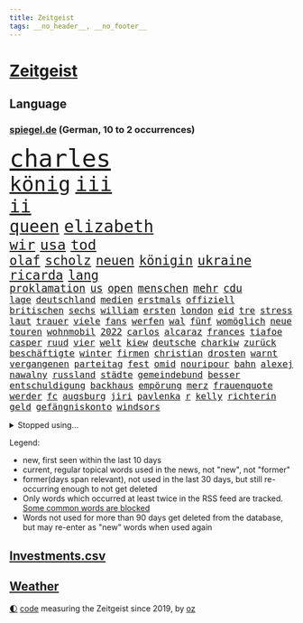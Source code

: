 ```yaml
---
title: Zeitgeist
tags: __no_header__, __no_footer__
---
```


# [Zeitgeist](https://oliz.io/zeitgeist/)

## Language

<h3><a href="https://www.spiegel.de" target="_blank">spiegel.de</a> (German, 10 to 2 occurrences)</h3>
<p style="font-family:monospace">
<span style="font-size:32pt"><a href="news_links.html#charles" class="current">charles</a></span>
<br>
<span style="font-size:27pt"><a href="news_links.html#könig" class="current">könig</a></span>
<span style="font-size:27pt"><a href="news_links.html#iii" class="current">iii</a></span>
<br>
<span style="font-size:24pt"><a href="news_links.html#ii" class="current">ii</a></span>
<br>
<span style="font-size:22pt"><a href="news_links.html#queen" class="current">queen</a></span>
<span style="font-size:22pt"><a href="news_links.html#elizabeth" class="current">elizabeth</a></span>
<br>
<span style="font-size:19pt"><a href="news_links.html#wir" class="current">wir</a></span>
<span style="font-size:19pt"><a href="news_links.html#usa" class="current">usa</a></span>
<span style="font-size:19pt"><a href="news_links.html#tod" class="current">tod</a></span>
<br>
<span style="font-size:17pt"><a href="news_links.html#olaf" class="current">olaf</a></span>
<span style="font-size:17pt"><a href="news_links.html#scholz" class="current">scholz</a></span>
<span style="font-size:17pt"><a href="news_links.html#neuen" class="current">neuen</a></span>
<span style="font-size:17pt"><a href="news_links.html#königin" class="current">königin</a></span>
<span style="font-size:17pt"><a href="news_links.html#ukraine" class="current">ukraine</a></span>
<span style="font-size:17pt"><a href="news_links.html#ricarda" class="current">ricarda</a></span>
<span style="font-size:17pt"><a href="news_links.html#lang" class="current">lang</a></span>
<br>
<span style="font-size:14pt"><a href="news_links.html#proklamation" class="new">proklamation</a></span>
<span style="font-size:14pt"><a href="news_links.html#us" class="current">us</a></span>
<span style="font-size:14pt"><a href="news_links.html#open" class="current">open</a></span>
<span style="font-size:14pt"><a href="news_links.html#menschen" class="current">menschen</a></span>
<span style="font-size:14pt"><a href="news_links.html#mehr" class="current">mehr</a></span>
<span style="font-size:14pt"><a href="news_links.html#cdu" class="current">cdu</a></span>
<br>
<span style="font-size:12pt"><a href="news_links.html#lage" class="current">lage</a></span>
<span style="font-size:12pt"><a href="news_links.html#deutschland" class="current">deutschland</a></span>
<span style="font-size:12pt"><a href="news_links.html#medien" class="current">medien</a></span>
<span style="font-size:12pt"><a href="news_links.html#erstmals" class="current">erstmals</a></span>
<span style="font-size:12pt"><a href="news_links.html#offiziell" class="current">offiziell</a></span>
<span style="font-size:12pt"><a href="news_links.html#britischen" class="current">britischen</a></span>
<span style="font-size:12pt"><a href="news_links.html#sechs" class="current">sechs</a></span>
<span style="font-size:12pt"><a href="news_links.html#william" class="current">william</a></span>
<span style="font-size:12pt"><a href="news_links.html#ersten" class="current">ersten</a></span>
<span style="font-size:12pt"><a href="news_links.html#london" class="current">london</a></span>
<span style="font-size:12pt"><a href="news_links.html#eid" class="current">eid</a></span>
<span style="font-size:12pt"><a href="news_links.html#tre" class="new">tre</a></span>
<span style="font-size:12pt"><a href="news_links.html#stress" class="current">stress</a></span>
<span style="font-size:12pt"><a href="news_links.html#laut" class="current">laut</a></span>
<span style="font-size:12pt"><a href="news_links.html#trauer" class="current">trauer</a></span>
<span style="font-size:12pt"><a href="news_links.html#viele" class="current">viele</a></span>
<span style="font-size:12pt"><a href="news_links.html#fans" class="current">fans</a></span>
<span style="font-size:12pt"><a href="news_links.html#werfen" class="current">werfen</a></span>
<span style="font-size:12pt"><a href="news_links.html#wal" class="current">wal</a></span>
<span style="font-size:12pt"><a href="news_links.html#fünf" class="current">fünf</a></span>
<span style="font-size:12pt"><a href="news_links.html#womöglich" class="current">womöglich</a></span>
<span style="font-size:12pt"><a href="news_links.html#neue" class="current">neue</a></span>
<span style="font-size:12pt"><a href="news_links.html#touren" class="new">touren</a></span>
<span style="font-size:12pt"><a href="news_links.html#wohnmobil" class="current">wohnmobil</a></span>
<span style="font-size:12pt"><a href="news_links.html#2022" class="current">2022</a></span>
<span style="font-size:12pt"><a href="news_links.html#carlos" class="current">carlos</a></span>
<span style="font-size:12pt"><a href="news_links.html#alcaraz" class="current">alcaraz</a></span>
<span style="font-size:12pt"><a href="news_links.html#frances" class="new">frances</a></span>
<span style="font-size:12pt"><a href="news_links.html#tiafoe" class="new">tiafoe</a></span>
<span style="font-size:12pt"><a href="news_links.html#casper" class="new">casper</a></span>
<span style="font-size:12pt"><a href="news_links.html#ruud" class="new">ruud</a></span>
<span style="font-size:12pt"><a href="news_links.html#vier" class="current">vier</a></span>
<span style="font-size:12pt"><a href="news_links.html#welt" class="current">welt</a></span>
<span style="font-size:12pt"><a href="news_links.html#kiew" class="current">kiew</a></span>
<span style="font-size:12pt"><a href="news_links.html#deutsche" class="current">deutsche</a></span>
<span style="font-size:12pt"><a href="news_links.html#charkiw" class="current">charkiw</a></span>
<span style="font-size:12pt"><a href="news_links.html#zurück" class="current">zurück</a></span>
<span style="font-size:12pt"><a href="news_links.html#beschäftigte" class="current">beschäftigte</a></span>
<span style="font-size:12pt"><a href="news_links.html#winter" class="current">winter</a></span>
<span style="font-size:12pt"><a href="news_links.html#firmen" class="current">firmen</a></span>
<span style="font-size:12pt"><a href="news_links.html#christian" class="current">christian</a></span>
<span style="font-size:12pt"><a href="news_links.html#drosten" class="current">drosten</a></span>
<span style="font-size:12pt"><a href="news_links.html#warnt" class="current">warnt</a></span>
<span style="font-size:12pt"><a href="news_links.html#vergangenen" class="current">vergangenen</a></span>
<span style="font-size:12pt"><a href="news_links.html#parteitag" class="current">parteitag</a></span>
<span style="font-size:12pt"><a href="news_links.html#fest" class="current">fest</a></span>
<span style="font-size:12pt"><a href="news_links.html#omid" class="current">omid</a></span>
<span style="font-size:12pt"><a href="news_links.html#nouripour" class="current">nouripour</a></span>
<span style="font-size:12pt"><a href="news_links.html#bahn" class="current">bahn</a></span>
<span style="font-size:12pt"><a href="news_links.html#alexej" class="current">alexej</a></span>
<span style="font-size:12pt"><a href="news_links.html#nawalny" class="current">nawalny</a></span>
<span style="font-size:12pt"><a href="news_links.html#russland" class="current">russland</a></span>
<span style="font-size:12pt"><a href="news_links.html#städte" class="current">städte</a></span>
<span style="font-size:12pt"><a href="news_links.html#gemeindebund" class="new">gemeindebund</a></span>
<span style="font-size:12pt"><a href="news_links.html#besser" class="current">besser</a></span>
<span style="font-size:12pt"><a href="news_links.html#entschuldigung" class="current">entschuldigung</a></span>
<span style="font-size:12pt"><a href="news_links.html#backhaus" class="current">backhaus</a></span>
<span style="font-size:12pt"><a href="news_links.html#empörung" class="current">empörung</a></span>
<span style="font-size:12pt"><a href="news_links.html#merz" class="current">merz</a></span>
<span style="font-size:12pt"><a href="news_links.html#frauenquote" class="current">frauenquote</a></span>
<span style="font-size:12pt"><a href="news_links.html#werder" class="current">werder</a></span>
<span style="font-size:12pt"><a href="news_links.html#fc" class="current">fc</a></span>
<span style="font-size:12pt"><a href="news_links.html#augsburg" class="current">augsburg</a></span>
<span style="font-size:12pt"><a href="news_links.html#jiri" class="new">jiri</a></span>
<span style="font-size:12pt"><a href="news_links.html#pavlenka" class="new">pavlenka</a></span>
<span style="font-size:12pt"><a href="news_links.html#r" class="current">r</a></span>
<span style="font-size:12pt"><a href="news_links.html#kelly" class="current">kelly</a></span>
<span style="font-size:12pt"><a href="news_links.html#richterin" class="current">richterin</a></span>
<span style="font-size:12pt"><a href="news_links.html#geld" class="current">geld</a></span>
<span style="font-size:12pt"><a href="news_links.html#gefängniskonto" class="new">gefängniskonto</a></span>
<span style="font-size:12pt"><a href="news_links.html#windsors" class="new">windsors</a></span>
</p>
<details>
<summary>Stopped using...</summary>
<p class="former" style="font-size:12pt">
diktator(689) bereich(688) kommunen(688) bundesland(687) enorm(687) infektionen(687) worauf(687) flugzeuge(686) freundin(686) nationalmannschaft(686) phase(686) reiche(686) solle(686) zeugen(686) berühmt(685) erfolgreiche(685) geschützt(685) gewissen(685) gäste(685) ruf(685) verbindungen(685) wahlen(685) you(685) anscheinend(684) bedrohung(684) beweisen(684) evakuiert(684) brexit(683) erlaubt(683) kauft(683) konzept(683) lastwagen(683) strafmaßnahmen(683) toni(683) tweet(683) 100000(682) 6(682) ausbreitung(682) fleisch(682) gipfel(682) jugend(682) pflege(682) schwierigen(682) sexuelle(682) tesla(682) verena(682) also(681) amerikanische(681) belarussische(681) dadurch(681) demokraten(681) islamischer(681) jahrzehnte(681) kollaps(681) protestiert(681) raum(681) reißt(681) sarscov2(681) schön(681) serien(681) signal(681) streicht(681) super(681) träumen(681) ziele(681) zoll(681) arm(680) aufstieg(680) bekanntesten(680) geburt(680) mediziner(680) monatelang(680) nationen(680) umstrittener(680) vereinten(680) aufgehoben(679) bewährungsstrafe(679) bidens(679) drehen(679) eingestuft(679) entwicklungen(679) kultur(679) märchen(679) rechtsextremismus(679) sports(679) coronaausbruch(678) energiewende(678) entscheidend(678) indes(678) ringt(678) trainieren(678) unterschiedlich(678) zoo(678) 1945(677) afrika(677) fielen(677) besucher(676) eindämmen(676) erschweren(676) eugh(676) frust(676) islamischen(676) kochinstitut(676) käufer(676) meiner(676) schulze(676) warf(676) übernahme(676) ausflug(675) stefan(675) veranstaltung(675) zahlung(675) zuständige(675) siebentageinzidenz(674) 600(673) studien(673) 10000(672) drohungen(672) saarland(672) schwierig(672) aufgenommen(671) autoindustrie(671) demokratischen(671) roger(671) sendet(671) umsatz(671) hielten(670) jüngere(670) milliarde(670) organisation(670) vw(670) dürfe(669) kontakte(669) leichte(669) enden(668) voraussetzungen(668) bewegen(667) eigener(667) fakten(667) sehnsucht(667) überlassen(667) deals(666) italienischen(666) müsste(664) sendung(664) verzweifelten(664) erwachsene(663) älteren(663) erfolgreichsten(661) mercedes(661) wiederholen(661) abgewiesen(660) rechtzeitig(660) spitzenreiter(660) hürde(659) katholischen(659) testet(659) bürgerinnen(658) drängen(658) konferenz(658) provokation(658) folter(657) freiwillig(657) konsum(657) ältere(657) bezeichnete(656) hohem(655) nachbar(655) schockiert(655) überschritten(655) abstieg(654) öffentliche(654) bestmarke(653) hackerangriff(652) istanbul(650) flagge(649) bundesnetzagentur(648) schützt(648) koalitionspartner(647) sarah(647) fußballem(646) intensivstation(646) zuspruch(646) gesetzliche(645) lockerungen(642) ursprünglich(642) hinweis(641) schätzen(641) schmerz(640) tragischen(631) rache(625) bösen(616) aktionen(614) wmtitel(613) schwangerschaftsabbrüche(584) heimatland(579) räumte(579) anna(576) wucht(572) autobauer(570) singen(568) nationalpark(560) vulkan(555) neonazis(553) lahmgelegt(546) russe(526) ausländischen(525) gregor(520) konservative(519) lahm(517) vehement(502) greenpeace(500) reisenden(500) airline(495) scharfen(494) banken(487) erschüttern(479) statistik(479) japanischen(472) unfälle(467) regierungskoalition(466) potsdamer(460) pop(449) sächsische(449) deutschkolumne(448) bürgern(437) geflüchtet(436) kleidung(429) anführer(428) entsorgt(428) bauern(427) verdi(422) arte(420) kroatien(419) drohenden(418) irre(417) verwandten(417) kämpften(411) stockt(411) bundesanwaltschaft(408) eröffnen(405) lebensgefahr(403) kürzen(395) 1994(389) zerstörten(387) stürme(378) entlastung(377) dörfer(375) jenseits(369) aufträge(368) plante(367) 15jährigen(366) drauf(366) düsseldorfer(365) betreffen(364) stehlen(364) zurückziehen(364) händen(360) liebsten(358) bombe(356) landwirte(354) 115(350) emirat(350) zeitungsbericht(350) 73(348) atombombe(346) 22jährige(341) hoffmann(340) messe(340) diplomatischen(339) längsten(339) operationen(338) draghi(337) basis(335) befragt(335) ostdeutschen(335) fehlender(334) gleichen(331) militärmanöver(331) ajax(330) südkoreas(329) geladen(328) floyd(327) dokumentiert(326) augenhöhe(325) bildet(324) basketballstar(321) euländern(321) verdoppeln(319) kurze(318) psychologie(318) inhaftierte(317) lauter(314) fdppolitiker(313) taiwans(311) zentralen(311) jährlich(310) morde(310) kleineren(308) messenger(308) kongo(307) 78(306) stern(306) 260(303) exkanzler(301) övp(301) sprecherin(299) magazin(296) vorzugehen(295) überrollt(295) damaligen(294) luftwaffe(294) fotografin(291) aaron(289) auschwitz(287) schränken(287) versenkt(287) weinen(287) schülerin(286) stromausfall(286) mohamed(285) wärme(285) airbus(283) kräftigen(283) bevorstehenden(282) dienstleister(281) kürzer(281) verkehrswende(281) westlicher(281) summen(280) globaler(279) referendum(279) zehnjährigen(276) blauen(275) gewaltsamen(275) prozesse(275) wirklichkeit(274) tories(273) beteiligte(272) bundesfinanzminister(271) decken(267) martina(267) quarterback(267) waffenruhe(264) getreide(262) stillen(262) erwiesen(261) käme(260) missverstanden(258) verschiedenen(257) ärztin(255) brennt(254) morddrohungen(254) pink(253) fehlgeburt(252) brown(247) wiegen(247) nehammer(246) windräder(243) downing(242) marieagnes(241) ersatz(237) langjährigen(236) erschwert(234) gleisen(234) heikel(234) jeweils(234) wackelt(234) erkennt(233) exfrau(229) abhalten(228) lockert(227) ausgangssperre(225) passierte(225) juristischen(224) kahn(224) kulturstaatsministerin(224) normalen(224) ring(224) skulptur(224) rheinlandpfälzische(223) verringern(222) petersburg(220) sankt(220) bundesaußenministerin(218) dj(218) mild(218) probiert(218) buhrufe(217) entführung(217) inszenierung(215) sand(214) dallas(213) möglichem(212) gegründet(211) vielfalt(210) datenschutz(209) provozierte(209) handelskrieg(208) 61jährige(207) wehrdienst(207) aldi(204) auswertung(204) einstufung(204) aufgedeckt(202) inselgruppe(201) verzehr(201) cyberattacken(198) flughäfen(198) physiker(198) washingtons(195) datum(193) à(193) abschaffung(192) runter(192) umfragen(192) salah(191) polizistin(190) streamingdienst(190) auszuweiten(189) übrigen(189) eingeliefert(188) dreijährige(185) hausdurchsuchung(185) 98(183) akt(183) klares(183) tui(183) 80jährige(181) stammen(181) erkrankten(178) gründlich(178) sarkastisch(178) schuster(177) hagelt(176) zagreb(176) valentin(174) inakzeptabel(173) wesentlich(173) überarbeitet(170) schwarzmeerflotte(169) drohten(168) lebe(168) prorussischer(168) versprechungen(168) angriffs(167) zäsur(167) erdöl(166) ölpreis(166) entrüstung(165) ressourcen(165) boom(164) rissen(163) tvserie(163) ukrainekriegs(162) beitritt(160) bomben(160) dieter(160) esch(160) bargeld(159) studio(159) eindrücke(158) hochrangigen(158) nukleare(158) linkspartei(157) beschreiben(156) bp(156) ferne(155) graf(155) kasse(155) ausländer(154) bundestrainerin(153) dunkelziffer(153) obergrenze(153) wäldern(152) blockade(151) kehren(151) simone(151) hochrangige(150) melanie(150) schnelleren(150) beanspruchen(149) ultras(148) 55(147) hahn(147) coronalockdowns(146) brillierte(145) koch(145) rock(145) route(145) unsicherheit(145) evangelische(144) innenräumen(144) koordination(144) regie(144) event(143) finanzierung(143) francis(143) nico(143) siemens(143) tanzt(143) herthatrainer(142) jones(142) staub(142) verbotene(142) veränderung(142) weizen(142) zeugin(142) dmitrij(141) erfordert(141) oksana(141) bekunden(140) blase(140) house(140) zweifelhaft(140) golfer(139) bewegte(138) bezeichnen(137) hbo(137) sizilien(137) kriegsführung(136) parks(136) spielerinnen(136) erneuter(135) frauenfußball(135) zuflucht(135) hasskriminalität(134) täters(133) zweifelhaften(133) separatistenführer(132) zugänge(132) minen(131) utah(131) wiegelt(131) auslöser(130) ruder(130) zugesichert(130) daumen(129) landesvorsitzende(129) stop(129) updates(129) 46(128) dämpft(128) kaution(128) riskieren(128) öpnv(128) rekordniveau(127) tatjana(127) windkraftausbau(127) übernachten(127) großmutter(126) nordwesten(126) bauteile(125) bußgeld(125) vergewaltigungen(125) haare(124) weitermachen(124) darwin(123) globalisierung(123) vortag(123) gärtner(122) marie(121) billigen(120) golfplatz(120) klimapaket(120) nachvollziehbar(120) nationalspielerinnen(120) pelosi(120) sechsstellige(120) joker(119) rezepte(119) startelf(119) tagelanger(119) 39jährige(118) schleppend(118) arztes(116) guardiola(116) menschenhandel(116) pep(116) yeboah(116) 75000(114) geschnappt(114) me(114) aufeinander(113) muslimen(113) usdollar(113) erstattet(112) frontal(112) kommender(112) verwechslung(112) 84(111) beunruhigt(111) geladenen(111) nachschub(111) polizeiangaben(111) bestellen(110) bodo(110) dieselskandal(110) verzichtete(110) übungen(110) auftraggeber(109) explodierenden(109) state(109) di(108) entschuldigte(108) fragwürdige(108) lokführer(108) pulverfass(108) puppe(107) wittern(107) anfragen(106) falscher(106) gefangenenaustausch(106) nutzerinnen(105) seeblockade(105) regionalpräsident(104) schwelt(104) westjordanland(104) bands(103) gaza(103) gazastreifen(103) palästina(103) roland(103) verteilte(103) erfuhr(102) hoeneß(102) nützen(102) festspiele(101) schwerin(101) palästinensischen(100) verwechselt(100) befürworter(99) militärverwaltung(99) öllieferungen(99) bewohnerin(98) exempel(98) gemeldeten(98) heimatstadt(98) ideenklau(98) ikonische(98) momentan(98) 2027(97) verbliebene(97) bezweckt(96) engländer(96) funde(96) ligen(96) bodycams(95) gerichtshofs(95) schwangerschaftsabbrüchen(95) toll(95) zwist(95) konstruktiv(94) abwenden(93) palast(93) ubahn(93) vereidigt(93) judas(92) obduziert(92) ifoumfrage(91) kopfgeld(91) umarmen(91) yvonne(91) beliebtes(90) bist(89) erschießen(89) schleusen(89) waggons(89) 1968(88) abbauen(88) anhängerschaft(88) black(88) coronaherbst(88) feuern(88) längerer(88) siegfried(88) urlaubsziel(88) zeitreise(88) überwältigen(88) bundesbürger(87) libanon(87) wiedergefunden(87) abschalten(86) beatrix(86) entsprechender(86) getreides(86) populäre(86) rekordtorschütze(86) schweinen(86) storch(86) straßenbeleuchtung(86) traktor(86) waffengewalt(86) widerstände(86) 31jähriger(85) aufsichtsratschef(85) homosexuelle(85) homosexuellen(85) liv(85) mickelson(85) olivia(85) saudiarabischen(85) verklagen(85) üppigen(85) auslösten(84) dgb(84) familienplanung(84) golfserie(84) hisbollah(84) buche(83) leipzigs(83) lidl(83) schmitz(83) schulz(83) tiefer(83) 15gradziel(82) blitzeinschlag(82) enbw(82) funkstille(82) handgreiflich(82) hing(82) plaudern(82) treppe(82) väter(82) duisburger(81) fundort(81) republikanischen(81) südostasiatischen(81) 29jährigen(80) furios(80) zufrieden(80) anwältin(79) ausgesucht(79) bahnstrecken(79) straßenverkehr(79) zunehmenden(79) 37jährige(78) euer(78) französischer(78) gerichtsprozess(78) hyperschallwaffen(78) konservativer(78) vorschrift(78) abzugeben(77) armutsgrenze(77) bachmannpreis(77) brutto(77) ernährungskrise(77) kommandeure(77) onkel(77) parteivorsitz(77) pride(77) riefen(77) schwinden(77) zeitschrift(77) zuckerberg(77) 54(76) anlasslos(76) austrocknen(76) erstickte(76) realisieren(76) strengeren(76) whatsappnachrichten(76) zwangsgeld(76) bewundert(75) einzudämmen(75) urlaubssaison(75) 13jährigen(74) feuerzeug(74) sklaven(74) spannendste(74) gedroht(73) meisters(73) ramelow(73) scharfer(73) beinen(72) energy(72) exguerillero(72) googles(72) gründungsmitglied(72) gustavo(72) kaufkraft(72) miss(72) parteiausschlussverfahren(72) petro(72) spätes(72) tennisspieler(72) verirrter(72) airbnb(71) airways(71) architekten(71) betreuung(71) exfreund(71) geltenden(71) hassbotschaften(71) onlinedienste(71) spacey(71) anzuschließen(70) exzessiv(70) orca(70) schweine(70) sexualstraftäter(70) spiegelinterview(70) anlegern(69) ballett(69) rotwein(69) verarbeitete(69) abouchaker(68) arafat(68) freibad(68) fressen(68) luxuriös(68) outfit(68) sandro(68) stammte(68) überzogenes(68) bergsteigern(67) camper(67) familienmitglieder(67) gleiche(67) keinerlei(67) tatverdacht(67) verfügen(67) aufräumen(66) bergung(66) impfgegnern(66) radfahren(66) valley(66) vorschau(66) vorstellung(66) europaleaguesieger(65) luxus(65) badenwürttembergische(64) graben(64) liebäugelte(64) medizinerin(64) rettungskräften(64) akzeptiere(63) aufgebrochen(63) nachbarländer(63) teilemangel(63) ware(63) bahnbeauftragter(62) gewaltexzesse(62) kriegsende(62) nervenkrankheit(62) personalmangel(62) theurer(62) turbine(62) zwillinge(62) heiklen(61) pay(61) statthalter(61) ausziehen(60) hotelzimmer(60) innensenatorin(60) temperatur(60) unfallursache(60) verfassungsänderung(60) aufgestiegen(59) baum(59) ethische(59) legten(59) vermisstenfälle(59) gesichtern(58) glücklos(58) lebensqualität(58) liana(58) ostpolitik(58) tanz(58) 81(57) 97(57) führungsposten(57) großaufgebot(57) revolutionieren(57) thüringens(57) unglücklichen(57) ängste(57) 232(56) brunnen(56) dfbteam(56) equal(56) freigestellt(56) midlifekolumne(56) truman(56) usarmee(56) usmodel(56) verbannt(56) webbteleskops(56) wembley(56) newcomer(55) rekonstruiert(55) töteten(55) zugehörigkeit(55) anzüge(54) ausgleichen(54) jemals(54) jugendärzte(54) núñez(54) op(54) tourismusbranche(54) wanderer(54) wassermassen(54) 230(53) goldrausch(53) hosen(53) langsamer(53) schwitzen(53) verbinden(53) weht(53) campus(52) drastischer(52) gerüchteküche(52) getreidetransport(52) sonos(52) vosstecklenburg(52) bedauern(51) büßt(51) endgültige(51) gemäß(51) grenzkontrollen(51) kostić(51) 27jährige(50) aileen(50) mülheim(50) subtyp(50) vorschreiben(50) frontlinie(49) kinderwagen(49) kommentatoren(49) sequel(49) säure(49) topstar(49) wacken(49) arbeitskleidung(48) atomkraftwerken(48) eilantrag(48) flugsicherung(48) sonntagabend(48) steuerlich(48) uvstrahlung(48) vermietet(48) versorger(48) flugchaos(47) gründung(47) landrat(47) laufzeiten(47) po(47) reisekonzern(47) rettungsaktion(47) abgesegnet(46) begegnen(46) british(46) grundstein(46) kryptowinter(46) nähern(46) usrepublikaner(46) weitergehen(46) wertschöpfung(46) zwölfjährige(46) ausschlussverfahren(45) kompletter(45) kostenloser(45) landwirten(45) stürmersuche(45) armstrong(44) blood(44) funktionär(44) gasverbrauch(44) honour(44) islamisten(44) paulo(44) quelle(44) são(44) winzige(44) a8(43) atomenergie(43) bundesamtes(43) erich(43) gefechten(43) islamische(43) layla(43) wrack(43) zelt(43) camping(42) entfernen(42) gesamtmetallpräsident(42) nachtklub(42) personalmangels(42) ruine(42) diente(41) drogendealer(41) feuers(41) fläche(41) konsumieren(41) rucksäcke(41) sonnenbrand(41) steigert(41) topdemokratin(41) unbezahlbar(41) angetan(40) dimension(40) interessenten(40) küstenort(40) taugen(40) triumphieren(40) aberkannt(39) bahnfahren(39) bundesstaaten(39) eiscreme(39) herrenlose(39) atomgespräche(38) entlang(38) flugzeugbauer(38) trainerin(38) freigabe(37) frist(37) laufzeitverlängerung(37) ostwestfalen(37) überlegt(37) artikeln(36) deutschlandweit(36) halbjahr(36) lauert(36) prozentpunkte(36) starnberger(36) syrischer(36) emergency(35) israelisches(35) obduktionsergebnis(35) schnellzug(35) sperrung(35) topverdiener(35) belästigte(34) deftige(34) gefangener(34) vorstellungen(34) berufstätige(33) dargestellt(33) geschlossene(33) haller(33) marktmacht(33) stadtwerke(33) strömten(33) sébastien(33) wohngebieten(33) akzeptabel(32) japanischer(32) naiv(32) on(32) unrechtmäßig(32) vergleicht(32) gefängnissen(31) militante(31) strittig(31) zulieferer(31) chronik(30) entlarvt(30) netzagentur(30) sommermonate(30) abgelaufen(29) aussteigen(29) geringeren(29) känguru(29) ligt(29) losgegangen(29) matthijs(29) akademische(28) fass(28) glücksbringer(28) medienimperium(28) panther(28) rezessionsgefahr(28) tüv(28) zweijährige(28) ableisten(27) blauhelmsoldaten(27) kurzfristige(27) lies(27) offenlegen(27) phantombild(27) rauchwolke(27) verringert(27) entworfen(26) köppen(26) politikers(26) zwölfjährigen(26) erstaunliche(25) geregelt(25) jackie(25) kippten(25) umgesetzt(25) bodensee(24) ferienzeit(24) gerufen(24) hinterland(24) scheiterten(24) sexistisch(24) tiktokvideo(24) tvübertragung(24) vorstöße(24) überschreiten(24) 35jährigen(23) effekt(23) ivana(23) arbeitskräfte(22) dreck(22) inhaftiert(22) publikums(22) verschleiern(22) wuppertaler(22) gegentor(21) präsidentenamt(21) unübersichtlich(21) usdrohnenangriff(21) beschwor(20) besetztem(20) bündnisses(20) elefant(20) erheblicher(20) lebensjahr(20) männlichen(20) seeler(20) solarenergie(20) transatlantischen(20) uber(20) 69euroticket(19) bushido(19) energieverbrauch(19) feuerwehrmann(19) hauptsächlich(19) hegt(19) robin(19) schlechteste(19) taiwanbesuch(19) bodenpersonal(18) fünfzehn(18) gründet(18) klimakonferenz(18) teilzunehmen(18) winnyzja(18) üblich(18) demonstration(17) interessante(17) quarantäneregeln(17) tendenziell(17) verstoß(17) 70jährige(16) dreijährigen(16) gasturbine(16) gewartete(16) kreuzen(16) panel(16) verlegen(16) wartung(16) absprachen(15) bayreuther(15) durchs(15) fußballidol(15) island(15) koma(15) leg(15) minenfeld(15) standorte(15) starnberg(15) verabschiedete(15) verbraucherschutz(15) ebenen(14) gesetzespaket(14) bestsellerautor(13) fachkräften(13) hindernis(13) klimabilanz(13) lotto(13) rad(13) steuerpläne(13) waldbrandgefahr(13) weltmeisterschaften(13) 2005(12) disney(12) glutnester(12) herrschenden(12) strobel(12) studentin(12) tücken(12) wedel(12) weitesten(12) blaulicht(11) führten(11) jüngerer(11) kater(11) kroatiens(11) progression(11) regenbogenfarben(11)
</p>
</details>
<p>Legend:
<ul>
<li><span class="new">new</span>, first seen within the last 10 days</li>
<li><span class="current">current</span>, regular topical words used in the news, not "new", not "former"</li>
<li><span class="former">former(days span relevant)</span>, not used in the last 30 days, but still re-occurring enough to not get deleted</li>
<li>Only words which occurred at least twice in the RSS feed are tracked. <a href="language/filters.py">Some common words are blocked</a></li>
<li>Words not used for more than 90 days get deleted from the database, but may re-enter as "new" words when used again</li>
</ul>
</p>

## [Investments](investments.html)[.csv](investments.csv)

## [Weather](weather.html)

<footer>
<a href="javascript:toggleTheme()" class="nav">🌓</a>
<a href="https://github.com/ooz/zeitgeist">code</a> measuring the Zeitgeist since 2019, by <a href="https://oliz.io">oz</a>
</footer>
